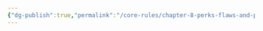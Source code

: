 ```yaml
---
{"dg-publish":true,"permalink":"/core-rules/chapter-8-perks-flaws-and-points/flaws-list/insanity/"}
---
```


